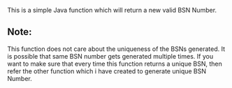 This is a simple Java function which will return a new valid BSN Number.

<h2>Note:</h2> This function does not care about the uniqueness of the BSNs generated. It is possible that same BSN number gets generated multiple times.
If you want to make sure that every time this function returns a unique BSN, then refer the other function which i have created to generate unique BSN Number.